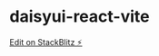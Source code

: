 # daisyui-react-vite

[Edit on StackBlitz ⚡️](https://stackblitz.com/edit/daisyui-react-vite-w9bty4)